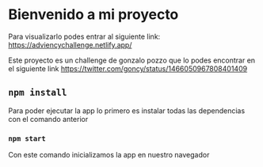 # Bienvenido a mi proyecto 

Para visualizarlo podes entrar al siguiente link:
https://adviencychallenge.netlify.app/

Este proyecto es un challenge de gonzalo pozzo que lo podes encontrar en el siguiente link
https://twitter.com/goncy/status/1466050967808401409

##  `npm install`

Para poder ejecutar la app lo primero es instalar todas las dependencias con el comando anterior

### `npm start`

Con este comando inicializamos la app en nuestro navegador

